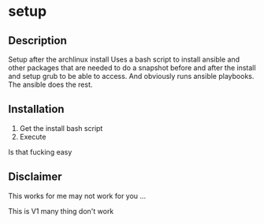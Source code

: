 # setup

## Description

Setup after the archlinux install
Uses a bash script to install ansible and other packages 
that are needed to do a snapshot before and after the install
and setup grub to be able to access. 
And obviously runs ansible playbooks.
The ansible does the rest.


## Installation

1. Get the install bash script
2. Execute

Is that fucking easy

## Disclaimer

  This works for me may not work for you ...

  This is V1 many thing don't work
